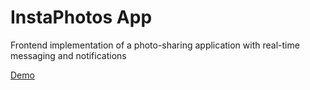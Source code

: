 # InstaPhotos App

Frontend implementation of a photo-sharing application with real-time messaging and notifications

[Demo](https://instaphotos.netlify.app)
